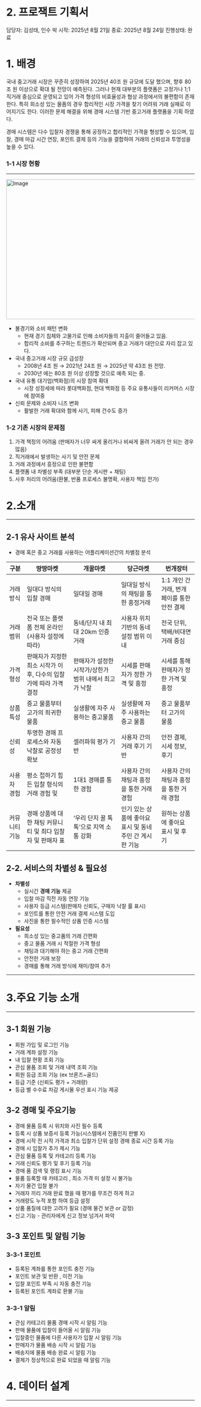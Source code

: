# 2. 프로잭트 기획서

담당자: 김성태, 인수 박
시작: 2025년 8월 21일
종료: 2025년 8월 24일
진행상태: 완료

# 1. 배경

국내 중고거래 시장은 꾸준히 성장하여 2025년 40조 원 규모에 도달 했으며, 향후 80조 원 이상으로 확대 될 전망이 예측된다. 그러나 현재 대부분의 플랫폼은 고정가나 1;1 직거래 중심으로 운영되고 있어 가격 형성의 비효율성과 협상 과정에서의 불편함이 존재한다. 특히 희소성 있는 물픔의 경우 합리적인 시장 가격을 찾기 어려워 거래 실패로 이어지기도 한다. 이러한 문제 해결을 위해 경매 시스템 기반 중고거래 플랫폼을 기획 하였다.

경매 시스템은 다수 입찰자 경쟁을 통해 공정하고 합리적인 가격을 형성할 수 있으며, 입찰, 경매 마감 시간 연장, 포인트 결제 등의 기능을 결합하여 거래의 신뢰성과 투명성을 높을 수 있다.

### 1-1 시장 현황

---
<img width="580" height="374" alt="Image" src="https://github.com/user-attachments/assets/532d9d2d-3a87-4467-a466-d117f489879a" />

- 불경기와 소비 패턴 변화
    - 현재 경기 침체와 고물가로 인해 소비자들의 지출이 줄어들고 있음.
    - 합리적 소비를 추구하는 트렌드가 확산되며 중고 거래가 대안으로 자리 잡고 있다.
- 국내 중고거래 시장 규모 급성장
    - 2008년 4조 원 → 2021년 24조 원 → 2025년 약 43조 원 전망.
    - 2030년 에는 80조 원 이상 성장할 것으로 예측 되는 중.
- 국내 유통 대기업(백화점)의 시장 참여 확대
    - 시장 성장세에 따라 롯대백화점, 현대 백화점 등 주요 유통사들이 리커머스 시장에 참여중
- 신뢰 문제와 소비자 니즈 변화
    - 활발한 거래 확대와 함께  사기, 피해 건수도 증가
    

### 1-2 기존 시장의 문제점

1. 가격 책정의 어려움 (판매자가 너무 싸게 올리거나 비싸게 올려 거래가 안 되는 경우 많음)
2. 직거래에서 발생하는 사기 및 안전 문제
3. 거래 과정에서 흥정으로 인한 불편함
4. 플랫폼 내 차별성 부족 (대부분 단순 게시판 + 채팅)
5. 사후 처리의 어려움(환불, 반품 프로세스 불명확, 사용자 책임 전가)

# 2.소개

---

## 2-1 유사 사이트 분석

- 경매 혹은 중고 거래를 사용하는 어플리케이션간의 차별점 분석

| 구분 | 땅땅마켓 | 개꿀마켓 | 당근마켓 | 번개장터 |
| --- | --- | --- | --- | --- |
| 거래 방식 | 일대다 방식의 입찰 경매 | 일대일 경매 | 일대일 방식의 채팅을 통한 흥정거래 | 1:1 개인 간 거래, 번개페이를 통한 안전 결제 |
| 거래 범위 | 전국 또는 플랫폼 전체 온라인 (사용자 설정에 따라) | 동네/단지 내 최대 20km 인증 거래 | 사용자 위치 기반의 동네 설정 범위 이내 | 전국 단위, 택배/비대면 거래 중심 |
| 가격 형성 | 판매자가 지정한 최소 시작가 이후, 다수의 입찰가에 따라 가격 결정 | 판매자가 설정한 시작가/상한가 범위 내에서 최고가 낙찰 | 시세를 판매자가 정한 가격 및 흥정 | 시세를 통해 판매자가 정한 가격 및 흥정 |
| 상품 특성 | 중고 물품부터 고가의 희귀한 물품 | 실생활에 자주 사용하는 중고물품 | 실생활에 자주 사용하는  중고 물품 | 중고 물품부터 고가의 물품 |
| 신뢰성 | 투명한 경매 프로세스와 자동 낙찰로 공정성 확보 | 셀러파워 평가 기반 | 사용자 간의 거래 후기 기반 | 안전 결제, 시세 정보, 후기 |
| 사용자 경험 | 평소 접하기 힘든 입찰 형식의 거래 경험 및 | 1대1 경매를 통한 경험 | 사용자 간의 채팅과 흥정을  통한 거래 경험 | 사용자 간의 채팅과 흥정을  통한 거래 경험 |
| 커뮤니티 기능 | 경매 상품에 대한 채팅 커뮤니티 및  최다 입찰자 및 판매자 표 | ‘우리 단지 꿀 톡톡’으로 지역 소통 강화 | 인기 있는 상품에 좋아요 표시 및 동네 주민 간 게시판 기능 | 원하는 상품에 좋아요 표시 및 후기 |

## 2-2. 서비스의 차별성 & 필요성

- **차별성**
    - 실시간 **경매 기능** 제공
    - 입찰 마감 직전 자동 연장 기능
    - 사용자 등급 시스템(판매자 신뢰도, 구매자 낙찰 률 표시)
    - 포인트를 통한 안전 거래 결제 시스템 도입
    - 사진을 통한 필수적인 상품 인증 시스템
- **필요성**
    - 희소성 있는 중고품의 거래 간편화
    - 중고 물품 거래 시 적절한  가격 형성
    - 채팅과 대기해야 하는  중고 거래 간편화
    - 안전한 거래 보장
    - 경매를 통해 거래 방식에 재미/참여 추가

---

# 3.주요 기능 소개

---

## **3-1 회원 기능**

- 회원 가입 및 로그인 기능
- 거래 계좌 설정 기능
- 내 입찰 현황 조회 기능
- 관심 물품 조회 및 거래 내역 조회 기능
- 회원 등급 조회 기능 (ex 브론즈~골드)
- 등급 기준 (신뢰도 평가 + 거래량)
- 등급 별 수수료 차감 게시물 우선 표시 기능 제공

## 3-2 경매 및 주요기능

- 경매 물품 등록 시 위치와 사진 필수 등록
- 등록 시 상품 보증서 등록 가능(시스템에서 진품인지 판별 X)
- 경매 시작 전 시작 가격과 최소 입찰가 단위 설정 경매 종료 시간 등록 가능
- 경매 시 입찰가 추가 제시 기능
- 관심 물품 등록 및 카테고리 등록 기능
- 거래 신뢰도 평가 및 후기 등록 기능
- 경매 품 검색 및 랭킹 표시 기능
- 물품 등록할 때  카테고리 , 최소 가격 미 설정 시 불가능
- 자기 물건 입찰 불가
- 거래자 끼리 거래 완료 했을 때 평가를 무조건 하게 하고
- 거래량도 누적 포함 하여 등급 설정
- 상품 품질에 대한 고려가 필요 (경매 물건 보관 or 감정)
- 신고 기능  - 관리자에게 신고 정보 넘겨서 파악

## 3-3 포인트 및 알림 기능

### 3-3-1 포인트

- 등록된 계좌를 통한 포인트 충전 기능
- 포인트 보관 및 반환 , 이전 기능
- 입찰 포인트 부족 시 자동 충전 기능
- 등록된 포인트 계좌로 환불 기능

### 3-3-1 알림

- 관심 카테고리 물품 경매 시작 시 알림 기능
- 판매 물품에 입찰이 들어올 시 알림 기능
- 입찰중인 물품에 다른 사용자가 입찰 시 알림 기능
- 판매자가 물품 배송 시작 시 알림 기능
- 배송지에 물품 배송 완료 시 알림 기능
- 결제가 정상적으로 완료 되었을 때 알림 기능

# 4. 데이터 설계

---

